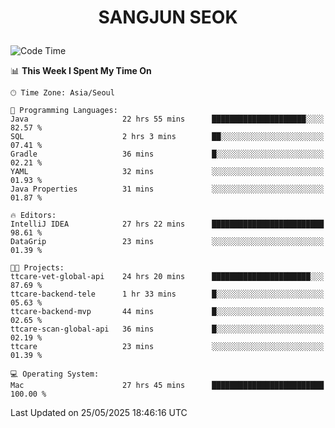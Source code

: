 <h1>
 <p align="center">
   SANGJUN SEOK
 </p>
</h1>

<!--START_SECTION:waka-->
![Code Time](http://img.shields.io/badge/Code%20Time-4%2C329%20hrs%2025%20mins-blue)

📊 **This Week I Spent My Time On** 

```text
🕑︎ Time Zone: Asia/Seoul

💬 Programming Languages: 
Java                     22 hrs 55 mins      █████████████████████░░░░   82.57 % 
SQL                      2 hrs 3 mins        ██░░░░░░░░░░░░░░░░░░░░░░░   07.41 % 
Gradle                   36 mins             █░░░░░░░░░░░░░░░░░░░░░░░░   02.21 % 
YAML                     32 mins             ░░░░░░░░░░░░░░░░░░░░░░░░░   01.93 % 
Java Properties          31 mins             ░░░░░░░░░░░░░░░░░░░░░░░░░   01.87 % 

🔥 Editors: 
IntelliJ IDEA            27 hrs 22 mins      █████████████████████████   98.61 % 
DataGrip                 23 mins             ░░░░░░░░░░░░░░░░░░░░░░░░░   01.39 % 

🐱‍💻 Projects: 
ttcare-vet-global-api    24 hrs 20 mins      ██████████████████████░░░   87.69 % 
ttcare-backend-tele      1 hr 33 mins        █░░░░░░░░░░░░░░░░░░░░░░░░   05.63 % 
ttcare-backend-mvp       44 mins             █░░░░░░░░░░░░░░░░░░░░░░░░   02.65 % 
ttcare-scan-global-api   36 mins             █░░░░░░░░░░░░░░░░░░░░░░░░   02.19 % 
ttcare                   23 mins             ░░░░░░░░░░░░░░░░░░░░░░░░░   01.39 % 

💻 Operating System: 
Mac                      27 hrs 45 mins      █████████████████████████   100.00 % 
```


 Last Updated on 25/05/2025 18:46:16 UTC
<!--END_SECTION:waka-->
